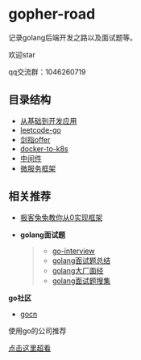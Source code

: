 # gopher-road

记录golang后端开发之路以及面试题等。

欢迎star

qq交流群：1046260719

## 目录结构

* [从基础到开发应用](gopher)
* [leetcode-go](leetcode-go)
* [剑指offer](剑指offer)
* [docker-to-k8s](docker-to-k8s)
* [中间件](middlewares)
* [微服务框架](微服务框架)

## 相关推荐

* [极客兔兔教你从0实现框架](https://github.com/geektutu/7days-golang)

* **golang面试题**

  > * [go-interview](https://github.com/menggggggg/go-interview/)
  > * [golang面试题总结](https://www.jishuchi.com/read/go-interview/3435)
  > * [golang大厂面经](https://www.nowcoder.com/discuss/145338?type=2&order=3&pos=15&page=1)
  > * [golang面试题搜集](https://github.com/lifei6671/interview-go)

**go社区**

* [gocn](http://gocn.vip)

使用go的公司推荐

[点击这里超看](company.md)